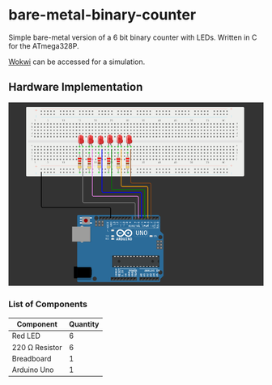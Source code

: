 # bare-metal-binary-counter
Simple bare-metal version of a 6 bit binary counter with LEDs. Written in C for the ATmega328P.

[Wokwi](https://wokwi.com/projects/352343869827793921) can be accessed for a simulation.

## Hardware Implementation
![Hardware implementation on Arduino Uno](imgs/binary-counter-arduino.png "Hardware implementation on Arduino Uno")

### List of Components
| Component      | Quantity    |
| -----------    | ----------- |
| Red LED        | 6           |
| 220 Ω Resistor | 6           |
| Breadboard     | 1           |
| Arduino Uno    | 1           |
